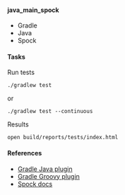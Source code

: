 #### java_main_spock

* Gradle
* Java
* Spock

#### Tasks

Run tests
```
./gradlew test
```
or
```
./gradlew test --continuous
```

Results
```
open build/reports/tests/index.html
```

#### References

* [Gradle Java plugin](https://docs.gradle.org/current/userguide/java_plugin.html)
* [Gradle Groovy plugin](https://docs.gradle.org/current/userguide/groovy_plugin.html)
* [Spock docs](http://spockframework.github.io/spock/docs/1.0/spock_primer.html)
